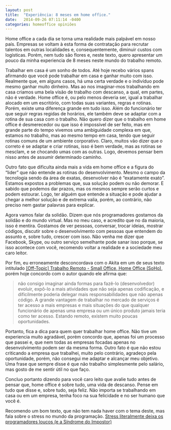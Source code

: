 ```yaml
---
layout: post
title:  "Experiência: 8 meses em home office."
date:   2014-09-26 07:11:14 -0400
categories: homeoffice opiniôes
---
```


Home office a cada dia se torna uma realidade mais palpável em nosso país. Empresas se voltam à esta forma de contratação para recrutar talentos em outras localidades e, consequentemente, diminuir custos com logísticas. Porém, nem tudo são flores e, neste texto, quero apresentar um pouco da minha experiencia de 8 meses neste mundo do trabalho remoto.<!--more-->

Trabalhar em casa é um sonho de todos. Até hoje recebo vários spans afirmando que você pode trabalhar em casa e ganhar muito com isso. Realmente que, em alguns casos, há uma certa verdade e o indivíduo pode mesmo ganhar muito dinheiro. Mas ao nos imaginar-mos trabalhando em casa criamos uma bela visão de trabalho com descanso, a qual, em partes, não é verdade. Home office é, ou pelo menos deveria ser, igual a trabalhar alocado em um escritório, com todas suas variantes, regras e rotinas. Porém, existe uma diferença grande em tudo isso. Além do funcionário ter que seguir regras regidas de horários, ele também deve se adaptar com a rotina de sua casa com o trabalho. Não quero dizer que o trabalho em home office é desmerecedor ou que isso é impossível de ser feito, mas em grande parte do tempo vivemos uma ambiguidade complexa em que, estamos no trabalho, mas ao mesmo tempo em casa, tendo que seguir rotinas comuns de um ambiente corporativo. Claro, muitos vão dizer que o correto é se adaptar e criar rotinas, isso é bem verdade, mas as rotinas se mesclam, e se chocando umas com as outras. Logo, devemos pensar bem nisso antes de assumir determinado caminho.

Outro fato que dificulta ainda mais a vida em home office e a figura do “lider” que não entende as rotinas do desenvolvimento. Mesmo o campo da tecnologia sendo da área de exatas, desenvolver não é “exatamente exato”. Estamos expostos a problemas que, sua solução podem ou não demorar. E sabido que podemos dar prazos, mas os mesmos sempre serão curtos e podem estourar. Logo, ter alguém que entende a situação e pode ajudar a chegar a melhor solução e de extrema valia, porém, ao contrário, não preciso nem gastar palavras para explicar.

Agora vamos falar da solidão. Dizem que nós programadores gostamos da solidão e do mundo virtual. Mas no meu caso, e acredito que no da maioria, isso é mentira. Gostamos de ver pessoas, conversar, trocar ideias, mostrar códigos, discutir sobre o desenvolvimento com pessoas que entendem do assunto e, sobre tudo, crescer com isso. Não venha me dizer que Facebook, Skype, ou outro serviço semelhante pode sanar isso porque, se isso acontece com você, recomendo voltar a realidade e a sociedade meu caro leitor.

Por fim, eu erroneamente desconcordava com o Akita em um de seus texto intitulado [[Off-Topic] Trabalho Remoto - Small Office, Home Office (SoHo)](http://www.akitaonrails.com/2013/11/18/off-topic-trabalho-remoto-small-office-home-office-soho#.VCYi2a0pLOQ), porém hoje concordo com o autor quando ele afirma que:

> não consigo imaginar ainda formas para fazê-lo (desenvolvedor) evoluir, expô-lo a mais atividades que não seja apenas codificação, e dificilmente poderia delegar mais responsabilidades que não apenas código. A grande vantagem de trabalhar no mercado de serviços é ter acesso a mais empresas e mais situações do que qualquer funcionário de apenas uma empresa ou um único produto jamais teria como ter acesso. Estando remoto, existem muito poucas oportunidades.

Portanto, fica a dica para quem quer trabalhar home office. Não tive um experiencia muito agradável, porém concordo que, apenas foi um processo que passei e, que nem todas as empresas focadas apenas no desenvolvimento podem ser da mesma forma. Outro fato é que não estou criticando a empresa que trabalhei, muito pelo contrário, agradeço pela oportunidade, porém, não consegui me adaptar e alcançar meu objetivo. Uma frase que sempre disse é que não trabalho simplesmente pelo salário, mas gosto de me sentir útil no que faço.

Concluo portanto dizendo para você caro leito que avalie tudo antes de pensar que, home office é sobre tudo, uma vida de descanso. Pense em tudo que disse e, sobre tudo, seja feliz. Não importa se trabalhando em casa ou em um empresa, tenha foco na sua felicidade e no ser humano que você é.

Recomendo um bom texto, que não tem nada haver com o tema deste, mas fala sobre o stress no mundo da programação. [Stress literalmente deixa os programadores loucos (e a Síndrome do Impostor)](https://www.linkedin.com/today/post/article/20140911044818-57651957-stress-literalmente-deixa-os-programadores-loucos-e-a-s%C3%ADndrome-do-impostor)
